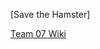 [Save the Hamster]

[Team 07 Wiki]([https://github.com/2024FALL-SWPP/team-project-for-2024-fall-swpp-team-07/wiki](https://github.com/2024FALL-SWPP/team-project-for-2024-fall-swpp-team-07/wiki))
